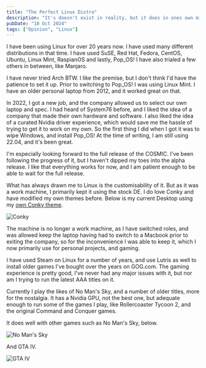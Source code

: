 ```yaml
---
title: "The Perfect Linux Distro"
description: "It's doesn't exist in reality, but it does in ones own mind. I see a plethora of articles about choosing the perfect Linux distro. But the perfect distro is the one that works for you. Is is easy to setup and use? Does it work well with your hardware? Does it have the software you need? If the answer is yes to all of those questions, then it's the perfect distro for you."
pubDate: "10 Oct 2024"
tags: ["Opinion", "Linux"]
---
```


I have been using Linux for over 20 years now. I have used many different distributions in that time. I have used SuSE, Red Hat, Fedora, CentOS, Ubuntu, Linux Mint, RaspianOS and lastly, Pop_OS! I have also trialed a few others in between, like Manjaro.

I have never tried Arch BTW. I like the premise, but I don't think I'd have the patience to set it up. Prior to switching to Pop_OS! I was using Linux Mint. I have an older personal laptop from 2012, and it worked great on that.

In 2022, I got a new job, and the company allowed us to select our own laptop and spec. I had heard of System76 before, and I liked the idea of a company that made their own hardware and software. I also liked the idea of a curated Nvidia driver experience, which would save me the hassle of trying to get it to work on my own. So the first thing I did when I got it was to wipe Windows, and install Pop_OS! At the time of writing, I am still using 22.04, and it's been great.

I'm especially looking forward to the full release of the COSMIC. I've been following the progress of it, but I haven't dipped my toes into the alpha release. I like that everything works for now, and I am patient enough to be able to wait for the full release.

What has always drawn me to Linux is the customisability of it. But as it was a work machine, I primarily kept it using the stock DE. I do love Conky and have modified my own themes before. Below is my current Desktop using my [own Conky theme](https://github.com/harrymckillen/conky-themes/tree/main/pink-gauges).

![Conky](/blog-imgs/pop_os_conky.png)

The machine is no longer a work machine, as I have switched roles, and was allowed keep the laptop having had to switch to a Macbook prior to exiting the company, so for the inconvenience I was able to keep it, which I now primarily use for personal projects, and gaming.

I have used Steam on Linux for a number of years, and use Lutris as well to install older games I've bought over the years on GOG.com. The gaming experience is pretty good, I've never had any major issues with it, but nor am I trying to run the latest AAA titles on it.

Currently I play the likes of No Man's Sky, and a number of older titles, more for the nostalgia. It has a Nvidia GPU, not the best one, but adequate enough to run some of the games I play, like Rollercoaster Tycoon 2, and the original Command and Conquer games.

It does well with other games such as No Man's Sky, below.

![No Man's Sky](/blog-imgs/gaming-on-linux-nms.jpg)

And GTA IV.

![GTA IV](/blog-imgs/gaming-on-linux-gtaIV.png)

